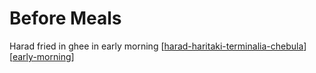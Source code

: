 # Before Meals

Harad fried in ghee in early morning [[harad-haritaki-terminalia-chebula]] [[early-morning]]

[//begin]: # "Autogenerated link references for markdown compatibility"
[harad-haritaki-terminalia-chebula]: harad-haritaki-terminalia-chebula "Harad Haritaki Terminalia Chebula"
[early-morning]: early-morning "Early Morning"
[//end]: # "Autogenerated link references"